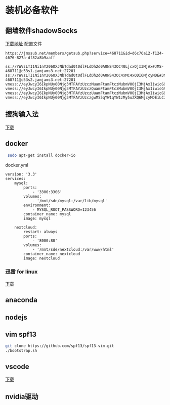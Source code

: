 # 装机必备软件

## 翻墙软件shadowSocks
[下载地址](./Trojan-Qt5-Linux.1.1.6.7z)
配置文件
```
https://jmssub.net/members/getsub.php?service=468711&id=d6c76a12-f124-4676-827a-df82a8b9aaff

ss://YWVzLTI1Ni1nY206OXJNbTdad0t0dlFLdDh2d0A0NS43OC40LjcxOjI3MjAx#JMS-468711@c53s1.jamjams3.net:27201
ss://YWVzLTI1Ni1nY206OXJNbTdad0t0dlFLdDh2d0A0NS43OC4xMC4xODI6MjcyMDE#JMS-468711@c53s2.jamjams3.net:27201
vmess://eyJwcyI6IkpNUy00Njg3MTFAYzUzczMuamFtamFtczMubmV0OjI3MjAxIiwicG9ydCI6IjI3MjAxIiwiaWQiOiJkNmM3NmExMi1mMTI0LTQ2NzYtODI3YS1kZjgyYThiOWFhZmYiLCJhaWQiOjAsIm5ldCI6InRjcCIsInR5cGUiOiJub25lIiwidGxzIjoibm9uZSIsImFkZCI6IjE5OS4xODAuMTE0LjcxIn0
vmess://eyJwcyI6IkpNUy00Njg3MTFAYzUzczQuamFtamFtczMubmV0OjI3MjAxIiwicG9ydCI6IjI3MjAxIiwiaWQiOiJkNmM3NmExMi1mMTI0LTQ2NzYtODI3YS1kZjgyYThiOWFhZmYiLCJhaWQiOjAsIm5ldCI6InRjcCIsInR5cGUiOiJub25lIiwidGxzIjoibm9uZSIsImFkZCI6IjQ1Ljc4LjUzLjExMSJ9
vmess://eyJwcyI6IkpNUy00Njg3MTFAYzUzczUuamFtamFtczMubmV0OjI3MjAxIiwicG9ydCI6IjI3MjAxIiwiaWQiOiJkNmM3NmExMi1mMTI0LTQ2NzYtODI3YS1kZjgyYThiOWFhZmYiLCJhaWQiOjAsIm5ldCI6InRjcCIsInR5cGUiOiJub25lIiwidGxzIjoibm9uZSIsImFkZCI6IjEwNC4yNTUuNjUuMTExIn0
vmess://eyJwcyI6IkpNUy00Njg3MTFAYzUzczgwMS5qYW1qYW1zMy5uZXQ6MjcyMDEiLCJwb3J0IjoiMjcyMDEiLCJpZCI6ImQ2Yzc2YTEyLWYxMjQtNDY3Ni04MjdhLWRmODJhOGI5YWFmZiIsImFpZCI6MCwibmV0IjoidGNwIiwidHlwZSI6Im5vbmUiLCJ0bHMiOiJub25lIiwiYWRkIjoiMjMuODMuMjI3LjE1NiJ9
```

## 搜狗输入法 
[下载](./sogoupinyin_4.0.1.2800_x86_64.deb)

## docker
```bash
 sudo apt-get install docker-io
```

docker.yml
```
version: '3.3'
services:
    mysql:
        ports:
            - '3306:3306'
        volumes:
            - '/mnt/sde/mysql:/var/lib/mysql'
        environment:
            - MYSQL_ROOT_PASSWORD=123456
        container_name: mysql
        image: mysql

    nextcloud:
        restart: always
        ports:
            - '8000:80'
        volumes:
            - '/mnt/sde/nextcloud:/var/www/html'
        container_name: nextcloud
        image: nextcloud

```

### 迅雷 for linux
[下载](./com.xunlei.download_1.0.0.1_amd64.deb)

## anaconda

## nodejs

## vim spf13

```bash
git clone https://github.com/spf13/spf13-vim.git
./bootstrap.sh
```

## vscode
[下载](./code_1.72.0-1664926972_amd64.deb)

## nvidia驱动